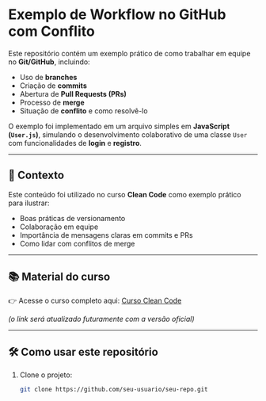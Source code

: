 # Exemplo de Workflow no GitHub com Conflito

Este repositório contém um exemplo prático de como trabalhar em equipe no **Git/GitHub**, incluindo:

- Uso de **branches**
- Criação de **commits**
- Abertura de **Pull Requests (PRs)**
- Processo de **merge**
- Situação de **conflito** e como resolvê-lo

O exemplo foi implementado em um arquivo simples em **JavaScript (`User.js`)**, simulando o desenvolvimento colaborativo de uma classe `User` com funcionalidades de **login** e **registro**.

---

## 🚀 Contexto
Este conteúdo foi utilizado no curso **Clean Code** como exemplo prático para ilustrar:
- Boas práticas de versionamento
- Colaboração em equipe
- Importância de mensagens claras em commits e PRs
- Como lidar com conflitos de merge

---

## 📚 Material do curso
👉 Acesse o curso completo aqui: [Curso Clean Code](https://mock-link.com/clean-code)

*(o link será atualizado futuramente com a versão oficial)*

---

## 🛠️ Como usar este repositório
1. Clone o projeto:
   ```bash
   git clone https://github.com/seu-usuario/seu-repo.git
